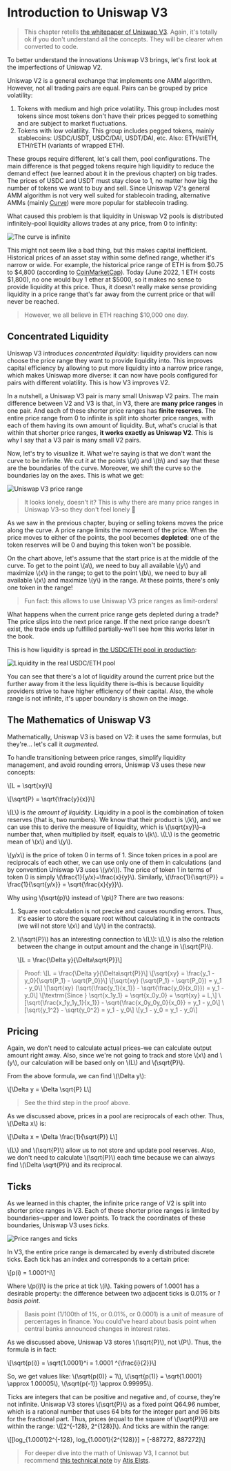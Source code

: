 # Introduction to Uniswap V3

> This chapter retells [the whitepaper of Uniswap V3](https://uniswap.org/whitepaper-v3.pdf). Again, it's totally ok if
you don't understand all the concepts. They will be clearer when converted to code.

To better understand the innovations Uniswap V3 brings, let's first look at the imperfections of Uniswap V2.

Uniswap V2 is a general exchange that implements one AMM algorithm. However, not all trading pairs are equal.
Pairs can be grouped by price volatility:

1. Tokens with medium and high price volatility. This group includes most tokens since most tokens don't have their
prices pegged to something and are subject to market fluctuations.
1. Tokens with low volatility. This group includes pegged tokens, mainly stablecoins: USDC/USDT, USDC/DAI, USDT/DAI, etc.
Also: ETH/stETH, ETH/rETH (variants of wrapped ETH).

These groups require different, let's call them, pool configurations. The main difference is that pegged tokens require
high liquidity to reduce the demand effect (we learned about it in the previous chapter) on big trades. The prices of
USDC and USDT must stay close to 1, no matter how big the number of tokens we want to buy and sell. Since Uniswap V2's
general AMM algorithm is not very well suited for stablecoin trading, alternative AMMs (mainly [Curve](https://curve.fi))
were more popular for stablecoin trading.

What caused this problem is that liquidity in Uniswap V2 pools is distributed infinitely–pool liquidity allows trades at
any price, from 0 to infinity:

![The curve is infinite](/images/milestone_0/curve_infinite.png)

This might not seem like a bad thing, but this makes capital inefficient. Historical prices of an asset stay within
some defined range, whether it's narrow or wide. For example, the historical price range of ETH is from $0.75
to $4,800 (according to [CoinMarketCap](https://coinmarketcap.com/currencies/ethereum/)). Today (June 2022,
 1 ETH costs $1,800), no one would buy 1 ether at $5000, so it makes no sense to provide
liquidity at this price. Thus, it doesn't really make sense providing liquidity in a price range that's far away from the
current price or that will never be reached.

> However, we all believe in ETH reaching $10,000 one day.

## Concentrated Liquidity

Uniswap V3 introduces *concentrated liquidity*: liquidity providers can now choose the price range they want to provide
liquidity into. This improves capital efficiency by allowing to put more liquidity into a narrow price range, which makes
Uniswap more diverse: it can now have pools configured for pairs with different volatility. This is how V3 improves V2.

In a nutshell, a Uniswap V3 pair is many small Uniswap V2 pairs. The main difference between V2 and V3 is that, in V3,
there are **many price ranges** in one pair. And each of these shorter price ranges has **finite reserves**. The entire
price range from 0 to infinite is split into shorter price ranges, with each of them having its own amount of
liquidity. But, what's crucial is that within that shorter price ranges, **it works exactly as Uniswap V2**. This is why
I say that a V3 pair is many small V2 pairs.

Now, let's try to visualize it. What we're saying is that we don't want the curve to be infinite. We cut it at the points
\\(a\\) and \\(b\\) and say that these are the boundaries of the curve. Moreover, we shift the curve so the boundaries lay on
the axes. This is what we get:

![Uniswap V3 price range](/images/milestone_0/curve_finite.png)

> It looks lonely, doesn't it? This is why there are many price ranges in Uniswap V3–so they don't feel lonely 🙂

As we saw in the previous chapter, buying or selling tokens moves the price along the curve. A price range limits the
movement of the price. When the price moves to either of the points, the pool becomes **depleted**: one of the token
reserves will be 0 and buying this token won't be possible.

On the chart above, let's assume that the start price is at the middle of the curve. To get to the point \\(a\\), we need to
buy all available \\(y\\) and maximize \\(x\\) in the range; to get to the point \\(b\\), we need to buy all available \\(x\\) and
maximize \\(y\\) in the range. At these points, there's only one token in the range!

> Fun fact: this allows to use Uniswap V3 price ranges as limit-orders!

What happens when the current price range gets depleted during a trade? The price slips into the next price range. If the
next price range doesn't exist, the trade ends up fulfilled partially-we'll see how this works later in the book.

This is how liquidity is spread in [the USDC/ETH pool in production](https://info.uniswap.org/#/pools/0x8ad599c3a0ff1de082011efddc58f1908eb6e6d8):

![Liquidity in the real USDC/ETH pool](/images/milestone_0/usdceth_liquidity.png)

You can see that there's a lot of liquidity around the current price but the further away from it the less liquidity
there is–this is because liquidity providers strive to have higher efficiency of their capital. Also, the whole range is
not infinite, it's upper boundary is shown on the image.

## The Mathematics of Uniswap V3

Mathematically, Uniswap V3 is based on V2: it uses the same formulas, but they're... let's call it *augmented*.

To handle transitioning between price ranges, simplify liquidity management, and avoid rounding errors, Uniswap V3 uses
these new concepts:

\\[L = \sqrt{xy}\\]

\\[\sqrt{P} = \sqrt{\frac{y}{x}}\\]

\\(L\\) is *the amount of liquidity*. Liquidity in a pool is the combination of token reserves (that is,
two numbers). We know that their product is \\(k\\), and we can use this to derive the measure of liquidity, which is
\\(\sqrt{xy}\\)–a number that, when multiplied by itself, equals to \\(k\\). \\(L\\) is the geometric mean of \\(x\\) and \\(y\\).

\\(y/x\\) is the price of token 0 in terms of 1. Since token prices in a pool are reciprocals of each other, we can use only
one of them in calculations (and by convention Uniswap V3 uses \\(y/x\\)). The price of token 1 in terms of token 0 is simply 
\\(\frac{1}{y/x}=\frac{x}{y}\\). Similarly, \\(\frac{1}{\sqrt{P}} = \frac{1}{\sqrt{y/x}} = \sqrt{\frac{x}{y}}\\).

Why using \\(\sqrt{p}\\) instead of \\(p\\)? There are two reasons:

1. Square root calculation is not precise and causes rounding errors. Thus, it's easier to store the square root without
calculating it in the contracts (we will not store \\(x\\) and \\(y\\) in the contracts).
1. \\(\sqrt{P}\\) has an interesting connection to \\(L\\): \\(L\\) is also the relation between the change in output amount and 
the change in \\(\sqrt{P}\\).

    \\[L = \frac{\Delta y}{\Delta\sqrt{P}}\\]

> Proof:
\\[L = \frac{\Delta y}{\Delta\sqrt{P}}\\]
\\[\sqrt{xy} = \frac{y_1 - y_0}{\sqrt{P_1} - \sqrt{P_0}}\\]
\\[\sqrt{xy} (\sqrt{P_1} - \sqrt{P_0}) = y_1 - y_0\\]
\\[\sqrt{xy} (\sqrt{\frac{y_1}{x_1}} - \sqrt{\frac{y_0}{x_0}}) = y_1 - y_0\\]
\\[\textrm{Since } \sqrt{x_1y_1} = \sqrt{x_0y_0} = \sqrt{xy} = L,\\]
\\[\sqrt{\frac{x_1y_1y_1}{x_1}} - \sqrt{\frac{x_0y_0y_0}{x_0}} = y_1 - y_0\\]
\\[\sqrt{y_1^2} - \sqrt{y_0^2} = y_1 - y_0\\]
\\[y_1 - y_0 = y_1 - y_0\\]

## Pricing

Again, we don't need to calculate actual prices–we can calculate output amount right away. Also, since we're not going
to track and store \\(x\\) and \\(y\\), our calculation will be based only on \\(L\\) and \\(\sqrt{P}\\).

From the above formula, we can find \\(\Delta y\\):

\\[\Delta y = \Delta \sqrt{P} L\\]

> See the third step in the proof above.

As we discussed above, prices in a pool are reciprocals of each other. Thus, \\(\Delta x\\) is:

\\[\Delta x = \Delta \frac{1}{\sqrt{P}} L\\]

\\(L\\) and \\(\sqrt{P}\\) allow us to not store and update pool reserves. Also, we don't need to calculate \\(\sqrt{P}\\) each time
because we can always find \\(\Delta \sqrt{P}\\) and its reciprocal.

## Ticks

As we learned in this chapter, the infinite price range of V2 is split into shorter price ranges in V3. Each of these
shorter price ranges is limited by boundaries–upper and lower points. To track the coordinates of these boundaries,
Uniswap V3 uses *ticks*.

![Price ranges and ticks](/images/milestone_0/ticks_and_ranges.png)

In V3, the entire price range is demarcated by evenly distributed discrete ticks. Each tick has an index and corresponds
to a certain price:

\\[p(i) = 1.0001^i\\]

Where \\(p(i)\\) is the price at tick \\(i\\). Taking powers of 1.0001 has a desirable property: the difference between two
adjacent ticks is 0.01% or *1 basis point*.

> Basis point (1/100th of 1%, or 0.01%, or 0.0001) is a unit of measure of percentages in finance. You could've heard about
basis point when central banks announced changes in interest rates.

As we discussed above, Uniswap V3 stores \\(\sqrt{P}\\), not \\(P\\). Thus, the formula is in fact:

\\[\sqrt{p(i)} = \sqrt{1.0001}^i = 1.0001 ^{\frac{i}{2}}\\]

So, we get values like: \\(\sqrt{p(0)} = 1\\), \\(\sqrt{p(1)} = \sqrt{1.0001} \approx 1.00005\\), \\(\sqrt{p(-1)} \approx 0.99995\\).

Ticks are integers that can be positive and negative and, of course, they're not infinite. Uniswap V3 stores \\(\sqrt{P}\\)
as a fixed point Q64.96 number, which is a rational number that uses 64 bits for the integer part and 96 bits for the
fractional part. Thus, prices (equal to the square of \\(\sqrt{P}\\)) are within the range: \\([2^{-128}, 2^{128}]\\). And ticks are within the range:

\\[[log_{1.0001}2^{-128}, log_{1.0001}{2^{128}}] = [-887272, 887272]\\]

> For deeper dive into the math of Uniswap V3, I cannot but recommend [this technical note](https://atiselsts.github.io/pdfs/uniswap-v3-liquidity-math.pdf)
by [Atis Elsts](https://twitter.com/atiselsts).